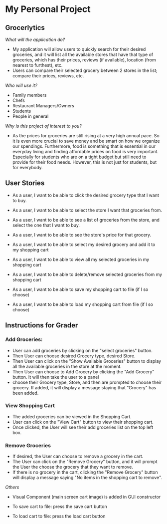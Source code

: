 # My Personal Project

## Grocerlytics 

*What will the application do?*

* My application will allow users to quickly search for their desired
groceries, and it will list all the available stores that have that type
of groceries, which has their prices, reviews (if available), location (from 
nearest to furthest), etc. 
* Users can compare their selected grocery between 2 stores in the list;
compare their prices, reviews, etc.

*Who will use it?*

* Family members
* Chefs 
* Restaurant Managers/Owners
* Students
* People in general

*Why is this project of interest to you?*
* As the prices for groceries are still rising at a very high annual pace. 
So it is even more crucial to save money and be smart on how we organize 
our spendings. Furthermore, food is something that is essential in our everyday 
living and finding affordable prices on food is very important. Especially for 
students who are on a tight budget but still need to provide for their food needs. 
However, this is not just for students, but for everybody. 



## User Stories

* As a user, I want to be able to click the desired grocery type that I want to buy.
* As a user, I want to be able to select the store I want that groceries from.
* As a user, I want to be able to see a list of groceries from the store, and select the one that I want to buy.
* As a user, I want to be able to see the store's price for that grocery.
* As a user, I want to be able to select my desired grocery and add it to my shopping cart
* As a user, I want to be able to view all my selected groceries in my shopping cart
* As a user, I want to be able to delete/remove selected groceries from my shopping cart

* As a user, I want to be able to save my shopping cart to file (if I so choose)
* As a user, I want to be able to load my shopping cart from file (if I so choose)


## Instructions for Grader


### Add Groceries:

* User can add groceries by clicking on the "select groceries" button. 
* Then User can choose desired Grocery type, desired Store.
* Then User can click on the "Show Available Groceries" button to display all the available groceries in the store 
at the moment.
* Then User can choose to Add Grocery by clicking the "Add Grocery" button. It will then take the user to a panel 
* choose their Grocery type, Store, and then are prompted to choose their grocery. If added, it will display a message
staying that "Grocery" has been added. 

### View Shopping Cart
* The added groceries can be viewed in the Shopping Cart. 
* User can click on the "View Cart" button to view their shopping cart.
* Once clicked, the User will see their add groceries list on the top left box. 

### Remove Groceries
* If desired, the User can choose to remove a grocery in the cart.
* The User can click on the "Remove Grocery" button, and it will prompt the User the choose the grocery that they
want to remove. 
* If there is no grocery in the cart, clicking the "Remove Grocery" button will display a message saying "No items
in the shopping cart to remove".


*Others*
* Visual Component (main screen cart image) is added in GUI constructor

* To save cart to file: press the save cart button
* To load cart to file: press the load cart button

  